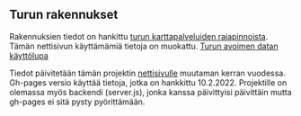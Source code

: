 ## Turun rakennukset
Rakennuksien tiedot on hankittu [turun karttapalveluiden rajapinnoista](https://www.turku.fi/turku-tieto/kartat-ja-paikkatieto/karttapalveluiden-rajapinnat). 
Tämän nettisivun käyttämämiä tietoja on muokattu.
[Turun avoimen datan käyttölupa](https://www.turku.fi/avoindata/lupa)

Tiedot päivitetään tämän projektin [nettisivulle](https://akaseli.github.io/turunrakennukset) muutaman kerran vuodessa.
Gh-pages versio käyttää tietoja, jotka on hankkittu 10.2.2022. Projektille on olemassa myös backendi (server.js), jonka kanssa päivittyisi päivittäin mutta gh-pages ei sitä pysty pyörittämään.